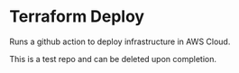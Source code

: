 # Terraform Deploy
Runs a github action to deploy infrastructure in AWS Cloud.

This is a test repo and can be deleted upon completion.